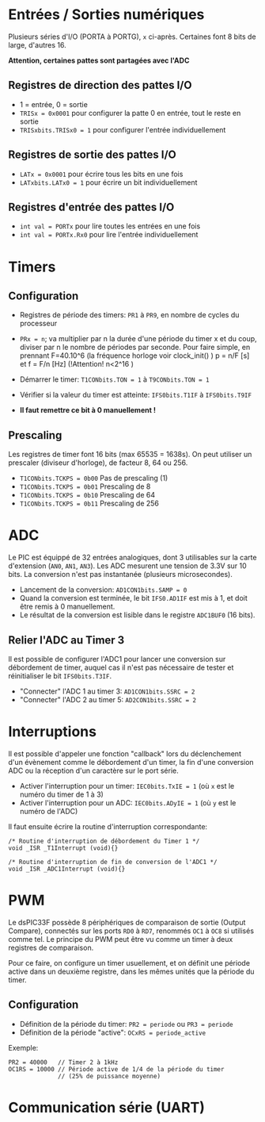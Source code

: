 # Entrées / Sorties numériques

Plusieurs séries d'I/O (PORTA à PORTG), `x` ci-après. Certaines font
8 bits de large, d'autres 16.

**Attention, certaines pattes sont partagées avec l'ADC**

## Registres de direction des pattes I/O
* 1 = entrée, 0 = sortie
* `TRISx = 0x0001` pour configurer la patte 0 en entrée, tout le reste en sortie
* `TRISxbits.TRISx0 = 1` pour configurer l'entrée individuellement

## Registres de sortie des pattes I/O
* `LATx = 0x0001` pour écrire tous les bits en une fois
* `LATxbits.LATx0 = 1` pour écrire un bit individuellement

## Registres d'entrée des pattes I/O
* `int val = PORTx` pour lire toutes les entrées en une fois
* `int val = PORTx.Rx0` pour lire l'entrée individuellement 

# Timers

## Configuration

* Registres de période des timers: `PR1` à `PR9`, en nombre de cycles du processeur
* `PRx = n`; va multiplier par n la durée d'une période du timer x et du coup, diviser par n le nombre de périodes par seconde. Pour faire simple, en prennant F=40.10^6 (la fréquence horloge voir clock_init() ) p = n/F [s] et f = F/n [Hz]  \(!Attention! n<2^16 )

* Démarrer le timer: `T1CONbits.TON = 1` à `T9CONbits.TON = 1`
* Vérifier si la valeur du timer est atteinte: `IFS0bits.T1IF` à `IFS0bits.T9IF`
* __Il faut remettre ce bit à 0 manuellement !__

## Prescaling

Les registres de timer font 16 bits (max 65535 = 1638s). On peut utiliser
un prescaler (diviseur d'horloge), de facteur 8, 64 ou 256.

* `T1CONbits.TCKPS = 0b00` Pas de prescaling (1)
* `T1CONbits.TCKPS = 0b01` Prescaling de 8
* `T1CONbits.TCKPS = 0b10` Prescaling de 64
* `T1CONbits.TCKPS = 0b11` Prescaling de 256

# ADC

Le PIC est équippé de 32 entrées analogiques, dont 3 utilisables sur la carte
d'extension (`AN0`, `AN1`, `AN3`). Les ADC mesurent une tension de 3.3V sur 10 bits.
La conversion n'est pas instantanée (plusieurs microsecondes). 

* Lancement de la conversion: `AD1CON1bits.SAMP = 0`
* Quand la conversion est terminée, le bit `IFS0.AD1IF` est mis à 1, et doit être
remis à 0 manuellement. 
* Le résultat de la conversion est lisible dans le registre `ADC1BUF0` (16 bits).

## Relier l'ADC au Timer 3

Il est possible de configurer l'ADC1 pour lancer une conversion sur débordement
de timer, auquel cas il n'est pas nécessaire de tester et réinitialiser le bit
`IFS0bits.T3IF`.

* "Connecter" l'ADC 1 au timer 3: `AD1CON1bits.SSRC = 2`
* "Connecter" l'ADC 2 au timer 5: `AD2CON1bits.SSRC = 2`

# Interruptions

Il est possible d'appeler une fonction "callback" lors du déclenchement d'un
évènement comme le débordement d'un timer, la fin d'une conversion ADC ou la
réception d'un caractère sur le port série.

* Activer l'interruption pour un timer: `IEC0bits.TxIE = 1` (où `x` est le numéro du timer de 1 à 3)
* Activer l'interruption pour un ADC: `IEC0bits.ADyIE = 1` (où `y` est le numéro de l'ADC)

Il faut ensuite écrire la routine d'interruption correspondante:

    /* Routine d'interruption de débordement du Timer 1 */
    void _ISR _T1Interrupt (void){}

    /* Routine d'interruption de fin de conversion de l'ADC1 */
    void _ISR _ADC1Interrupt (void){}

# PWM

Le dsPIC33F possède 8 périphériques de comparaison de sortie (Output Compare),
connectés sur les ports `RD0` à `RD7`, renommés `OC1` à `OC8` si utilisés comme
tel. Le principe du PWM peut être vu comme un timer à deux registres de comparaison.

Pour ce faire, on configure un timer usuellement, et on définit une période
active dans un deuxième registre, dans les mêmes unités que la période du timer.

## Configuration

* Définition de la période du timer: `PR2 = periode` ou `PR3 = periode`
* Définition de la période "active": `OCxRS = periode_active`

Exemple:

    PR2 = 40000   // Timer 2 à 1kHz
    OC1RS = 10000 // Période active de 1/4 de la période du timer 
                  // (25% de puissance moyenne)

# Communication série (UART)


